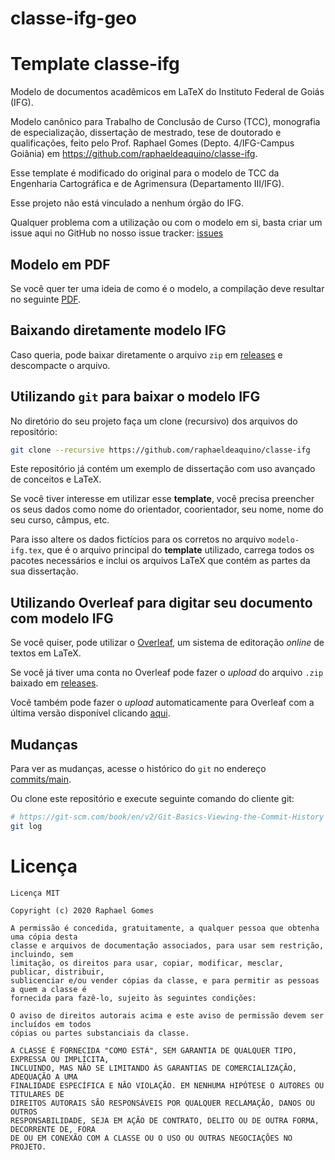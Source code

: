 # classe-ifg-geo

# Template classe-ifg

Modelo de documentos acadêmicos em LaTeX do Instituto Federal de Goiás (IFG).

Modelo canônico para Trabalho de Conclusão de Curso (TCC), monografia de especialização, dissertação de mestrado, tese de doutorado e qualificações, feito pelo Prof. Raphael Gomes (Depto. 4/IFG-Campus Goiânia) em https://github.com/raphaeldeaquino/classe-ifg.

Esse template é modificado do original para o modelo de TCC da Engenharia Cartográfica e de Agrimensura (Departamento III/IFG). 

Esse projeto não está vinculado a nenhum órgão do IFG.

Qualquer problema com a utilização ou com o modelo em si, basta criar um issue aqui no GitHub no nosso issue tracker: [issues](../../issues)


## Modelo em PDF

Se você quer ter uma ideia de como é o modelo, a compilação deve resultar no seguinte [PDF](../../../classe-ifg-geo/blob/master/modelo-ifg.pdf).


## Baixando diretamente modelo IFG

Caso queria, pode baixar diretamente o arquivo `zip` em [releases](../../releases) e descompacte o arquivo.


## Utilizando `git` para baixar o modelo IFG

No diretório do seu projeto faça um clone (recursivo) dos arquivos do repositório:
```bash
git clone --recursive https://github.com/raphaeldeaquino/classe-ifg
```

Este repositório já contém um exemplo de dissertação com uso avançado de conceitos e LaTeX. 

Se você tiver interesse em utilizar esse **template**, você precisa preencher os seus dados como nome do orientador, coorientador, seu nome, nome do seu curso, câmpus, etc.

Para isso altere os dados fictícios para os corretos no arquivo `modelo-ifg.tex`, que é o arquivo principal do **template** utilizado, carrega todos os pacotes necessários e inclui os arquivos LaTeX que contém as partes da sua dissertação.


## Utilizando Overleaf para digitar seu documento com modelo IFG

Se você quiser, pode utilizar o [Overleaf](https://www.overleaf.com), um sistema de editoração *online* de textos em LaTeX.

Se você já tiver uma conta no Overleaf pode fazer o *upload* do arquivo `.zip` baixado em [releases](../../releases).

Você também pode fazer o *upload* automaticamente para Overleaf com a última versão disponível clicando [aqui](https://overleaf.com/docs?snip_uri=https://github.com/raphaeldeaquino/classe-ifg/archive/main.zip).

## Mudanças

Para ver as mudanças, acesse o histórico do `git` no endereço [commits/main](../../commits/main).

Ou clone este repositório e execute seguinte comando do cliente git:
```bash
# https://git-scm.com/book/en/v2/Git-Basics-Viewing-the-Commit-History
git log
```


# Licença

```
Licença MIT

Copyright (c) 2020 Raphael Gomes

A permissão é concedida, gratuitamente, a qualquer pessoa que obtenha uma cópia desta 
classe e arquivos de documentação associados, para usar sem restrição, incluindo, sem 
limitação, os direitos para usar, copiar, modificar, mesclar, publicar, distribuir, 
sublicenciar e/ou vender cópias da classe, e para permitir as pessoas a quem a classe é 
fornecida para fazê-lo, sujeito às seguintes condições:

O aviso de direitos autorais acima e este aviso de permissão devem ser incluídos em todos 
cópias ou partes substanciais da classe.

A CLASSE É FORNECIDA "COMO ESTÁ", SEM GARANTIA DE QUALQUER TIPO, EXPRESSA OU IMPLÍCITA, 
INCLUINDO, MAS NÃO SE LIMITANDO ÀS GARANTIAS DE COMERCIALIZAÇÃO, ADEQUAÇÃO A UMA 
FINALIDADE ESPECÍFICA E NÃO VIOLAÇÃO. EM NENHUMA HIPÓTESE O AUTORES OU TITULARES DE 
DIREITOS AUTORAIS SÃO RESPONSÁVEIS POR QUALQUER RECLAMAÇÃO, DANOS OU OUTROS 
RESPONSABILIDADE, SEJA EM AÇÃO DE CONTRATO, DELITO OU DE OUTRA FORMA, DECORRENTE DE, FORA 
DE OU EM CONEXÃO COM A CLASSE OU O USO OU OUTRAS NEGOCIAÇÕES NO PROJETO.
```
